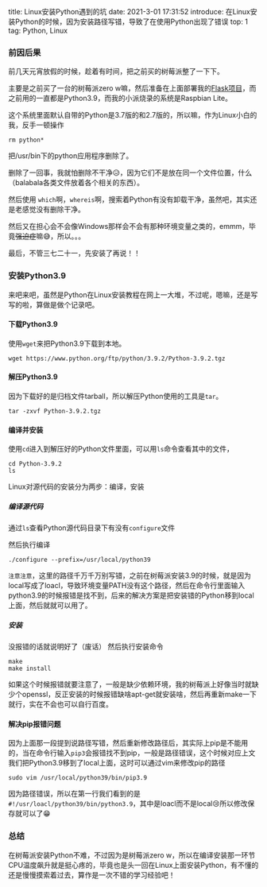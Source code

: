 title: Linux安装Python遇到的坑
date: 2021-3-01 17:31:52
introduce: 在Linux安装Python的时候，因为安装路径写错，导致了在使用Python出现了错误
top: 1
tag: Python, Linux

### 前因后果
前几天元宵放假的时候，趁着有时间，把之前买的树莓派整了一下下。

主要是之前买了一台的树莓派zero w嘛，然后准备在上面部署我的[Flask项目](http://facker.herokuapp.com)，而之前用的一直都是Python3.9，而我的小派烧录的系统是Raspbian Lite。

这个系统里面默认自带的Python是3.7版的和2.7版的，所以嘛，作为Linux小白的我，反手一顿操作

    rm python*

把/usr/bin下的python应用程序删除了。

删除了一回事，我就怕删除不干净😥，因为它们不是放在同一个文件位置，什么（balabala各类文件放着各个相关的东西）。

然后使用 `which`啊，`whereis`啊，搜索着Python有没有卸载干净，虽然吧，其实还是老感觉没有删除干净。

然后又在担心会不会像Windows那样会不会有那种环境变量之类的，emmm，毕竟~~强迫症~~嘛😅，所以。。。

最后，不管三七二十一，先安装了再说！！

### 安装Python3.9
来吧来吧，虽然是Python在Linux安装教程在网上一大堆，不过呢，嗯嘛，还是写写的啦，算做是做个记录吧。

#### 下载Python3.9
使用`wget`来把Python3.9下载到本地。

    wget https://www.python.org/ftp/python/3.9.2/Python-3.9.2.tgz

#### 解压Python3.9
因为下载好的是归档文件tarball，所以解压Python使用的工具是`tar`。

    tar -zxvf Python-3.9.2.tgz

#### 编译并安装
使用`cd`进入到解压好的Python文件里面，可以用`ls`命令查看其中的文件，

    cd Python-3.9.2
    ls

Linux对源代码的安装分为两步：编译，安装

##### 编译源代码
通过`ls`查看Python源代码目录下有没有`configure`文件

然后执行编译

    ./configure --prefix=/usr/local/python39

`注意注意`，这里的路径千万千万别写错，之前在树莓派安装3.9的时候，就是因为local写成了loacl，导致环境变量PATH没有这个路径，然后在命令行里面输入python3.9的时候报错是找不到，后来的解决方案是把安装错的Python移到local上面，然后就就可以用了。

##### 安装
没报错的话就说明好了（废话）
然后执行安装命令

    make
    make install

如果这个时候报错就要注意了，一般是缺少依赖环境，我的树莓派上好像当时就缺少个openssl，反正安装的时候报错缺啥apt-get就安装啥，然后再重新make一下就行，实在不会也可以自行百度。

#### 解决pip报错问题
因为上面那一段提到说路径写错，然后重新修改路径后，其实际上pip是不能用的，当在命令行输入`pip3`会报错找不到pip，一般是路径错误，这个时候对应上文我们把Python3.9移到了local上面，这时可以通过vim来修改pip的路径

    sudo vim /usr/local/python39/bin/pip3.9

因为路径错误，所以在第一行我们看到的是`#!/usr/loacl/python39/bin/python3.9`，其中是loacl而不是local😢所以修改保存就可以了😁

### 总结
在树莓派安装Python不难，不过因为是树莓派zero w，所以在编译安装那一环节CPU温度飙升就是挺心疼的，毕竟也是头一回在Linux上面安装Python，有不懂的还是慢慢摸索着过去，算作是一次不错的学习经验吧！
